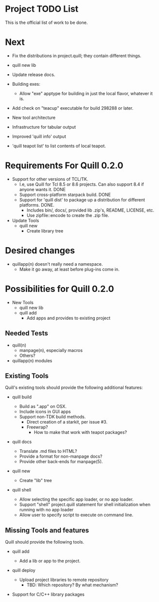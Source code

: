# Project TODO List

This is the official list of work to be done.

# Next

* Fix the distributions in project.quill; they contain different things.
* quill new lib
* Update release docs.
* Building exes:
  * Allow "exe" apptype for building in just the local flavor, whatever it is.
* Add check on "teacup" executable for build 298288 or later.

* New tool architecture
* Infrastructure for tabular output
* Improved 'quill info' output
* 'quill teapot list' to list contents of local teapot.

# Requirements For Quill 0.2.0

* Support for other versions of TCL/TK.
  * I.e, use Quill for Tcl 8.5 or 8.6 projects.  Can also support 8.4 if
    anyone wants it. DONE
  * Support cross-platform starpack build. DONE
  * Support for 'quill dist' to package up a distribution for different
    platforms. DONE.
    * Includes bin/, docs/, provided lib .zip's, README, LICENSE, etc.
    * Use zipfile::encode to create the .zip file.
* Update Tools
  * quill new
    * Create library tree

# Desired changes

* quillapp(n) doesn't really need a namespace.
  * Make it go away, at least before plug-ins come in.


# Possibilities for Quill 0.2.0

* New Tools
  * quill new lib
  * quill add
    * Add apps and provides to existing project


## Needed Tests

* quill(n)
  * manpage(n), especially macros
  * Others?
* quillapp(n) modules

## Existing Tools

Quill's existing tools should provide the following additional features:

* quill build
  * Build as ".app" on OSX.
  * Include icons in GUI apps
  * Support non-TDK build methods.
    * Direct creation of a starkit, per issue #3.
    * Freewrap?
      * How to make that work with teapot packages?

* quill docs
  * Translate .md files to HTML?
  * Provide a format for non-manpage docs?
  * Provide other back-ends for manpage(5).

* quill new
  * Create "lib" tree

* quill shell
  * Allow selecting the specific app loader, or no app loader.
  * Support "shell" project.quill statement for shell initialization
    when running with no app loader
  * Allow user to specify script to execute on command line.


## Missing Tools and features

Quill should provide the following tools.

* quill add
  * Add a lib or app to the project.

* quill deploy
  * Upload project libraries to remote repository
    * TBD: Which repository?  By what mechanism?

* Support for C/C++ library packages

